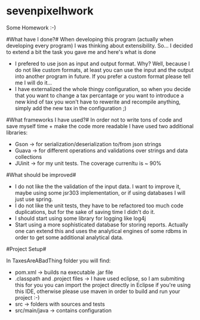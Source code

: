 sevenpixelhwork
===============

Some Homework :-)

#What have I done?#
When developing this program (actually when developing every program) I was thinking about extensibility. So... I decided to extend a bit the task you gave me and here's what is done

* I prefered to use json as input and output format. Why? Well, because I do not like custom formats, at least you can use the input and the output into another program in future. If you prefer a custom format please tell me I will do it...
* I have externalized the whole thingy configuration, so when you decide that you want to change a tax percantage or you want to introduce a new kind of tax you won't have to rewerite and recompile anything, simply add the new tax in the configuration ;)

#What frameworks I have used?#
In order not to write tons of code and save myself time + make the code more readable I have used two additional libraries:
* Gson -> for serialization/deserialization to/from json strings
* Guava -> for different operations and validations over strings and data collections
* JUinit -> for my unit tests. The coverage currenltu is ~ 90%

#What should be improved#
* I do not like the the validation of the input data. I want to improve it, maybe using some jsr303 implementation, or if using databases I will just use spring.
* I do not like the unit tests, they have to be refactored too much code duplications, but for the sake of saving time I didn't do it.
* I should start using some library for logging like log4j
* Start using a more sophisticated database for storing reports. Actually one can extend this and uses the analytical engines of some rdbms in order to get some additional analytical data.

#Project Setup#

In TaxesAreABadThing folder you will find:
* pom.xml -> builds na executable .jar file
* .classpath and .project files -> I have used eclipse, so I am submiting this for you you can import the project directly in Eclipse if you're using this IDE, otherwise please use maven in order to build and run your project :-)
* src -> folders with sources and tests
* src/main/java -> contains configuration

